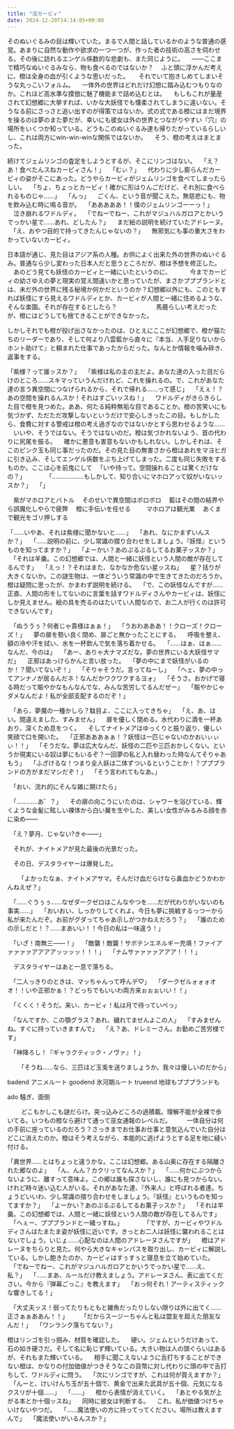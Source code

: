 ```yaml
---
title: "没カービィ"
date: 2024-12-20T14:14:05+09:00
---
```


そのぬいぐるみの目は輝いていた。まるで人間と話しているかのような普通の感覚。あまりに自然な動作や欲求の一つ一つが、作った者の技術の高さを伺わせる。その後に訪れるエンゲル係数的な悲劇も、また同じように。
　――ここまで精巧なぬいぐるみなら、物も食べるのではないか？
　ふと頭に浮かんだ考えに、橙は全身の血が引くような思いだった。
　
それでいて抱きしめてしまいそうな丸っこいフォルム。
　一体外の世界はどれだけ幻想に踏み込むつもりなのか。これほど高水準な摸倣に魅了機能まで詰め込むとは。
　もしもこれが量産されて幻想郷に大挙すれば、いかな大妖怪でも懐柔されてしまうに違いない。そうなる前にさっさと追い出すのが得策ではないか。式の式である橙にはまだ境界を操るのは夢のまた夢だが、幸いにも彼女は外の世界とつながりやすい『穴』の場所をいくつか知っている。どうもこのぬいぐるみ達も帰りたがっているらしいし、これは両方にwin-win-winな関係ではないか。
　そう、橙の考えはまとまった。


続けてジェムリンゴの査定をしようとするが、そこにリンゴはない。
　「え？あ！食べたんスねカービィさん！」
　「むぃ？」
　代わりに少し膨らんだカービィの姿がそこにあった。どうやらカービィがジェムリンゴを食べてしまったらしい。
　「ちょ、ちょっとカービィ！確かに形はりんごだけど、それ別に食べられるものじゃ……」
　「んっ」
　ごくん、という音が聞こえた。無慈悲にも、物を飲み込む時に鳴る音が。
　「あああああ！！僕のジェムリンゴーーっ！」
　泣き崩れるワドルディ。
　「でねーでねー、これがマジュハルガロアとかいうでっかい星で……あれ、どしたん？」
　まだ絵の説明を続けていたアドレーヌ。
　「え、おやつ目的で持ってきたんじゃないの？」
　無邪気にも事の重大さをわかっていないカービィ。　
　

日本語が通じ、見た目はアジア系の人種。お供によく出来た外の世界のぬいぐるみ。普通なら少し変わった日本人だと思うところだが、橙は予想を修正した。
　あのどう見ても妖怪のカービィと一緒にいたというのに、　
　
　今までカービィの幼さゆえの夢と現実の覚え間違いかと思っていたが、まさかプププランドとは、未だ外の世界に残る秘境か何かだというのか？幻想郷以外にも、このともすれば妖怪にすら見えるワドルディとか、カービィが人間と一緒に住めるような、そんな楽園。それが存在するとしたら？
　
　
　
　
　馬鹿らしい考えだったが、橙にはどうしても捨てきることができなかった。


しかしそれでも橙が投げ出さなかったのは、ひとえにここが幻想郷で、橙が猫たちのリーダーであり、そして何より八雲藍から直々に『本当、人手足りないからホント助けて』と頼まれた仕事であったからだった。なんとか情報を噛み砕き、返事をする。

「紫様？って誰ッスか？」
　「紫様は私の主の主だよ。あなた達の入った目だらけのところ……スキマっていうんだけれど、これを操れるの。で、これがあなた達の言う異空間につなげられるから、それで帰れる……って感じ」
　「えぇ！？あの空間を操れるんスか！それはすごいッスね！」
　ワドルディがきらきらした目で橙を見つめた。ああ、何たる純粋無垢な目であることか。橙の苦笑いにも気づかず、ただただ攻撃しないというだけで安心しきったこの目。もしかしたら、食費に対する警戒は橙の考え過ぎなのではないかとすら思わせるような……
　いいや、そうではない。そうではないのだ。橙は気づかれないよう、首の代わりに尻尾を振る。
　確かに悪意も害意もないかもしれない。しかしそれは、そこのピンク玉も同じ事だったのだ。その見た目の無害さから橙はあれをマヨヒガに引き込み、そしてエンゲル係数をぶち上げてしまった。二度も同じ失敗をするものか。ここは心を前鬼にして
　「いや待って。空間操れることは驚くだけなの？」
　
　
　「………………もしかして、知り合いにマホロアって奴がいないッスか？」
　「」

　紫がマホロアとバトル
　そのせいで異空間はボロボロ
　藍はその間の結界やら誤魔化しやらで疲弊
　橙に手伝いを任せる
　
　マホロアは観光業
　あくまで観光をゴリ押しする

「……いやあ、それは紫様に聞かないと……」
　「あれ、なにかまずいんスか？」
　「……説明の前に、少し常識の摺り合わせをしましょう。『妖怪』というものを知ってますか？」
　「よーかい？あのぷるぷるしてるお菓子ッスか？」
　「それは羊羹。この幻想郷では、人間と一緒に妖怪という人間の敵が存在してるんです」
　「えっ！？それはまた、なかなか危ない星ッスね」
　星？括りが大きくないか。この謎生物は、一体どういう常識の中で生きてきたのだろうか。橙は疑問に思ったが、かまわず説明を続ける。
　「で、この妖怪なんですが……正直、人間の形をしてないのに言葉を話すワドルディさんやカービィは、妖怪にしか見えません。絵の具を売るのはたいてい人間なので、お二人が行くのは許可できないんです」


　「ぬううぅ？何者じゃ貴様はぁぁ！」
　「うおわあああ！！クローズ！クローズ！」
　夢の扉を勢い良く閉め、扉ごと無かったことにする。
　呼吸を整え、額の冷や汗を拭い、水を一杯飲んで気を落ち着かせる。
　「……はぁ、はぁ……なんだ、今のは」
　「あー、ありゃ大ナマズだな。夢の世界にいる大妖怪サマだ」
　正邪はあっけらかんと言い放った。
　「夢の中にまで妖怪がいるのか！？聞いてないぞ！」
　「そりゃそうだ。言ってねーし」
　「ヘェ、夢の中ってアンナノが居るんだネ！なんだかワクワクするヨォ」
　「そうさ。おかげで寝る時だって賑やかなもんなんでな、みんな苦労してるんだぜー」
　「賑やかじゃダメなんだよ！私が全部支配するのだぞ！」


　「あら、夢魔の一種かしら？駄目よ、ここに入ってきちゃ」
　「え、あ、はい。間違えました、すみません」
　扉を優しく閉める。水代わりに酒を一杯あおり、深くため息をつく。
　そしてナイトメアはゆっくりと振り返り、優しい笑顔で口を開いた。
　「正邪あああぁぁ！？妖怪は一匹じゃないのかおいぃぃぃ！！」
　「そうだな。夢は広大なんだ、妖怪の二匹や三匹おかしくない。というか現実にいる奴は夢にもいるぞ？一回夢の私と入れ替わった時なんてそりゃあもう」
　「ふざけるな！つまり全人妖は二体ずついるということか！？プププランドの方がまだマシだぞ！」
　「そう言われてもなあ。」


　「おい、流れ的にそんな雑に開けたら」

　「…………あ゛？」
　その扉の向こうにいたのは、シャワーを浴びている、輝くような金髪に眩しい裸体から白い翼を生やした、美しい女性がみるみる顔を赤に染め――

　「え？夢月、じゃない?きゃ――」

　それが、ナイトメアが見た最後の光景だった。

　その日、デスタライヤーは爆発した。

　
　「よかったなぁ、ナイトメアサマ。そんだけ血だらけなら鼻血かどうかわかんねえぜ？」

　「……ぐうぅぅ……なぜダークゼロはこんなやつを……だが代わりがいないのも事実……」
　「おいおい、しっかりしてくれよ。今日も夢に挑戦するっつーから私が来たんだぞ。お前がグダってちゃあ示しがつかねえだろう？」
　「誰のための示しだと！？……まあいい！！今日の私は一味違う！」

　「いざ！南無三――！」
　「敵襲！敵襲！サボテンエネルギー充填！ファイアァァァァアアアアッッッッ！！！」
　「ナムサァァァァアアア！！！」

　デスタライヤーはあと一息で落ちる。


　「二人っきりのときは、マッちゃんって呼んデ♡」
　「ダークゼルォォォオオ！！いや正邪かぁ！？どっちでもいいわ両方来ぉぉぉいい！！」


　「くくく！そうだ。来い、カービィ！私は月で待っていぺっ」

　「なんですか、この顎グラス？あれ、穢れてませんよこの人」
　「すみませんね。すぐに持っていきますんで」
　「え？あ、ドレミーさん。お勤めご苦労様です」


　「神降ろし！『ギャラクティック・ノヴァ』！」

　
　「そうね……なら、三匹ほど玉兎を送りましょうか。我々は優しいのだから」



badend アニメルート
goodend 氷河期ルート
trueend 地球もプププランドも

ado 騒ぎ、面倒

　
　どこもかしこも謎だらけ。突っ込みどころの過積載。理解不能が全裸で歩いてる。いつもの橙なら避けて通って巫女通報のレベルだ。
　
　一体自分は何の手前に座っているのだろう？さっきまでお仕事お仕事と意気込んでいた自分はどこに消えたのか。橙はそう考えながら、本能的に逃げようとする足を地に縫い付ける。


「異世界……とはちょっと違うかな。ここは幻想郷。ある山奥に存在する隔離された郷なのよ」
　「ん、んん？カクリってなんスか？」
　「……何かにぶつからないように、離すって意味よ。この郷は誰も探さないし、誰にも見つからない。けれど時々迷い込む人がいる。それがあなた達、『外来人』と呼ばれる者達。ちょうどいいわ、少し常識の摺り合わせをしましょう。『妖怪』というものを知ってますか？」
　「よーかい？あのぷるぷるしてるお菓子ッスか？」
　「それは羊羹。この幻想郷では、人間と一緒に妖怪という人間の敵が存在してるんです」
　「へぇー、プププランドと一緒っすね。」
　
　
　「ですが、カービィやワドルディさんはたまたま姿が妖怪に近いです。きっとお二人は妖怪に襲われることはないでしょう。いじょ……心配なのは人間のアドレーヌさんですが」
　橙はアドレーヌをちらりと見た。何やら大きなキャンパスを取り出し、カービィに解説している。しかし飽きたのか、カービィはすぅすぅと寝息を立て始めていた。
　「でねーでねー、これがマジュハルガロアとかいうでっかい星で……え、私？」
　「……まあ、ルールだけ教えましょう。アドレーヌさん、表に出てください。今から『弾幕ごっこ』を教えます」
　「おっ何それ！アーティスティックな響きしてる！」
　

　「大丈夫ッス！弱ってたりもともと雑魚だったりしない限りは外に出てく……正さぁぁああん！！」
　
　「だからスージーちゃんと私は盟友を超えた朋友なんだ！」
　「ワンランク落ちてない？」





橙はリンゴを引っ掴み、材質を確認した。
　硬い。ジェムというだけあって、石の如き硬さだ。そして名に恥じず輝いている。大きい物は人の頭ぐらいはあるが、それもまた輝いている。
　相手に聞こえないように舌打ちすることができない橙は、かなりの付加価値がつきそうなこの貨幣に対し代わりに頭の中で舌打ちして、ワドルディに問う。
　「次にリンゴですが、これは何が買えますか？」
　「んーと、けいけんち玉が五十個で、黄金で出来た武具が五十個、元気になるクスリが十個……」
　「……」
　橙から表情が消えていく。
　「あとやる気が上がる本とか十個ッスね」
　同時に彼女は判断する。
　これ、私が価値つけちゃいけないやつだ。
　「……魔法使いの方に持ってってください。場所は教えますんで」
　「魔法使いがいるんスか？」
　
　
